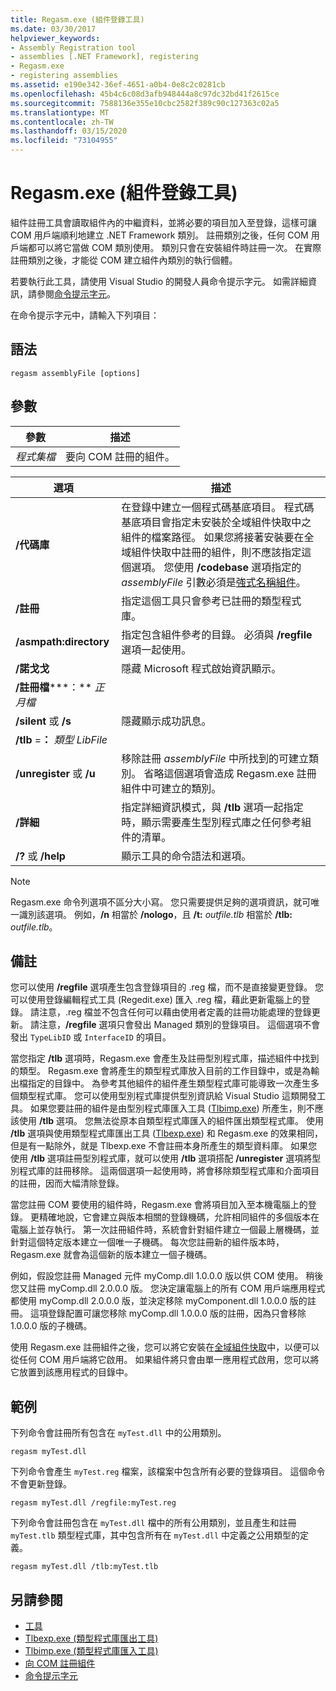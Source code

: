 ```yaml
---
title: Regasm.exe (組件登錄工具)
ms.date: 03/30/2017
helpviewer_keywords:
- Assembly Registration tool
- assemblies [.NET Framework], registering
- Regasm.exe
- registering assemblies
ms.assetid: e190e342-36ef-4651-a0b4-0e8c2c0281cb
ms.openlocfilehash: 45b4c6c08d3afb948444a8c97dc32bd41f2615ce
ms.sourcegitcommit: 7588136e355e10cbc2582f389c90c127363c02a5
ms.translationtype: MT
ms.contentlocale: zh-TW
ms.lasthandoff: 03/15/2020
ms.locfileid: "73104955"
---
```

# <a name="regasmexe-assembly-registration-tool"></a>Regasm.exe (組件登錄工具)

組件註冊工具會讀取組件內的中繼資料，並將必要的項目加入至登錄，這樣可讓 COM 用戶端順利地建立 .NET Framework 類別。 註冊類別之後，任何 COM 用戶端都可以將它當做 COM 類別使用。 類別只會在安裝組件時註冊一次。 在實際註冊類別之後，才能從 COM 建立組件內類別的執行個體。

若要執行此工具，請使用 Visual Studio 的開發人員命令提示字元。 如需詳細資訊，請參閱[命令提示字元](developer-command-prompt-for-vs.md)。

在命令提示字元中，請輸入下列項目：

## <a name="syntax"></a>語法

```console
regasm assemblyFile [options]
```

## <a name="parameters"></a>參數

|參數|描述|
|---------------|-----------------|
|*程式集檔*|要向 COM 註冊的組件。|

|選項|描述|
|------------|-----------------|
|**/代碼庫**|在登錄中建立一個程式碼基底項目。 程式碼基底項目會指定未安裝於全域組件快取中之組件的檔案路徑。 如果您將接著安裝要在全域組件快取中註冊的組件，則不應該指定這個選項。 您使用 **/codebase** 選項指定的 *assemblyFile* 引數必須是[強式名稱組件](../../standard/assembly/strong-named.md)。|
|**/註冊**|指定這個工具只會參考已註冊的類型程式庫。|
|**/asmpath:directory**|指定包含組件參考的目錄。 必須與 **/regfile** 選項一起使用。|
|**/諾戈戈**|隱藏 Microsoft 程式啟始資訊顯示。|
|**/註冊檔*****：** *正月檔*||產生組件的指定 .reg 檔，其中包含所需的登錄項目。 指定這個選項並不會變更登錄。 這個選項不可與 **/u** 或 **/tlb** 選項一起使用。|
|**/silent** 或 **/s**|隱藏顯示成功訊息。|
|**/tlb** =**：** *類型 LibFile*||從指定的組件中產生類型程式庫，其中包含組件內所定義之可存取類型的定義。|
|**/unregister** 或 **/u**|移除註冊 *assemblyFile* 中所找到的可建立類別。 省略這個選項會造成 Regasm.exe 註冊組件中可建立的類別。|
|**/詳細**|指定詳細資訊模式，與 **/tlb** 選項一起指定時，顯示需要產生型別程式庫之任何參考組件的清單。|
|**/?** 或 **/help**|顯示工具的命令語法和選項。|

> [!NOTE]
> Regasm.exe 命令列選項不區分大小寫。 您只需要提供足夠的選項資訊，就可唯一識別該選項。 例如，**/n** 相當於 **/nologo**，且 **/t:** *outfile.tlb* 相當於 **/tlb:** *outfile.tlb*。

## <a name="remarks"></a>備註

您可以使用 **/regfile** 選項產生包含登錄項目的 .reg 檔，而不是直接變更登錄。 您可以使用登錄編輯程式工具 (Regedit.exe) 匯入 .reg 檔，藉此更新電腦上的登錄。 請注意，.reg 檔並不包含任何可以藉由使用者定義的註冊功能處理的登錄更新。  請注意，**/regfile** 選項只會發出 Managed 類別的登錄項目。  這個選項不會發出 `TypeLibID` 或 `InterfaceID` 的項目。

當您指定 **/tlb** 選項時，Regasm.exe 會產生及註冊型別程式庫，描述組件中找到的類型。 Regasm.exe 會將產生的類型程式庫放入目前的工作目錄中，或是為輸出檔指定的目錄中。 為參考其他組件的組件產生類型程式庫可能導致一次產生多個類型程式庫。 您可以使用型別程式庫提供型別資訊給 Visual Studio 這類開發工具。 如果您要註冊的組件是由型別程式庫匯入工具 ([Tlbimp.exe](tlbimp-exe-type-library-importer.md)) 所產生，則不應該使用 **/tlb** 選項。 您無法從原本自類型程式庫匯入的組件匯出類型程式庫。 使用 **/tlb** 選項與使用類型程式庫匯出工具 ([Tlbexp.exe](tlbexp-exe-type-library-exporter.md)) 和 Regasm.exe 的效果相同，但是有一點除外，就是 Tlbexp.exe 不會註冊本身所產生的類型資料庫。  如果您使用 **/tlb** 選項註冊型別程式庫，就可以使用 **/tlb** 選項搭配 **/unregister** 選項將型別程式庫的註冊移除。 這兩個選項一起使用時，將會移除類型程式庫和介面項目的註冊，因而大幅清除登錄。

當您註冊 COM 要使用的組件時，Regasm.exe 會將項目加入至本機電腦上的登錄。 更精確地說，它會建立與版本相關的登錄機碼，允許相同組件的多個版本在電腦上並存執行。 第一次註冊組件時，系統會針對組件建立一個最上層機碼，並針對這個特定版本建立一個唯一子機碼。 每次您註冊新的組件版本時，Regasm.exe 就會為這個新的版本建立一個子機碼。

例如，假設您註冊 Managed 元件 myComp.dll 1.0.0.0 版以供 COM 使用。 稍後您又註冊 myComp.dll 2.0.0.0 版。 您決定讓電腦上的所有 COM 用戶端應用程式都使用 myComp.dll 2.0.0.0 版，並決定移除 myComponent.dll 1.0.0.0 版的註冊。 這項登錄配置可讓您移除 myComp.dll 1.0.0.0 版的註冊，因為只會移除 1.0.0.0 版的子機碼。

使用 Regasm.exe 註冊組件之後，您可以將它安裝在[全域組件快取](../app-domains/gac.md)中，以便可以從任何 COM 用戶端將它啟用。 如果組件將只會由單一應用程式啟用，您可以將它放置到該應用程式的目錄中。

## <a name="examples"></a>範例

下列命令會註冊所有包含在 `myTest.dll` 中的公用類別。

```console
regasm myTest.dll
```

下列命令會產生 `myTest.reg` 檔案，該檔案中包含所有必要的登錄項目。 這個命令不會更新登錄。

```console
regasm myTest.dll /regfile:myTest.reg
```

下列命令會註冊包含在 `myTest.dll` 檔中的所有公用類別，並且產生和註冊 `myTest.tlb` 類型程式庫，其中包含所有在 `myTest.dll` 中定義之公用類型的定義。

```console
regasm myTest.dll /tlb:myTest.tlb
```

## <a name="see-also"></a>另請參閱

- [工具](index.md)
- [Tlbexp.exe (類型程式庫匯出工具)](tlbexp-exe-type-library-exporter.md)
- [Tlbimp.exe (類型程式庫匯入工具)](tlbimp-exe-type-library-importer.md)
- [向 COM 註冊組件](../interop/registering-assemblies-with-com.md)
- [命令提示字元](developer-command-prompt-for-vs.md)
